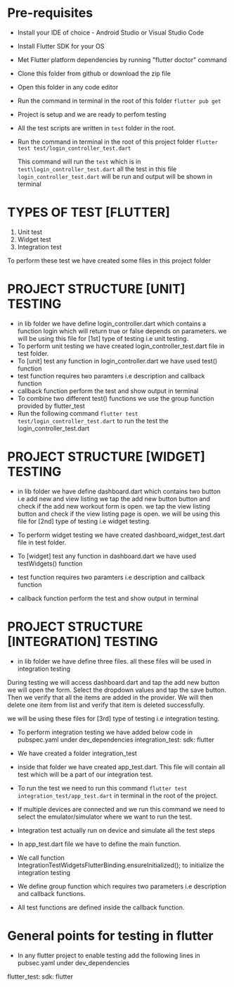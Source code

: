 # Pre-requisites
- Install your IDE of choice - Android Studio or Visual Studio Code
- Install Flutter SDK for your OS
- Met Flutter platform dependencies by running "flutter doctor" command
- Clone this folder from github or download the zip file
- Open this folder in any code editor 
- Run the command in terminal in the root of this folder `flutter pub get`
- Project is setup and we are ready to perfom testing
- All the test scripts are written in `test` folder in the root.
- Run the command in terminal in the root of this project folder `flutter test test/login_controller_test.dart`
  
  This command will run the `test` which is in `test\login_controller_test.dart` 
  all the test in this file `login_controller_test.dart` will be run and output will be shown in terminal 


# TYPES OF TEST [FLUTTER] 
1) Unit test
2) Widget test
3) Integration test

To perform these test we have created some files in this project folder

# PROJECT STRUCTURE [UNIT] TESTING

- in lib folder we have define login_controller.dart which contains a function login which will return
  true or false depends on parameters.
  we will be using this file for [1st] type of testing i.e unit testing.
- To perform unit testing we have created login_controller_test.dart file in
  test folder.
- To [unit] test any function in login_controller.dart we have used test() function
- test function requires two paramters i.e description and callback function
- callback function perform the test and show output in terminal
- To combine two different test() functions we use the group function provided by flutter_test 
- Run the following command 
  `flutter test test/login_controller_test.dart` to run the test the login_controller_test.dart

  
# PROJECT STRUCTURE [WIDGET] TESTING
 
- in lib folder we have define dashboard.dart which contains two button  i.e add new and view listing
  we tap the add new button button and check if the add new workout form is open.
  we tap the view listing button and check if the view listing page is open.
  we will be using this file for [2nd] type of testing i.e widget testing.
  
- To perform widget testing we have created dashboard_widget_test.dart file in
  test folder.

- To [widget] test any function in dashboard.dart we have used testWidgets() function
  
- test function requires two paramters i.e description and callback function
  
- callback function perform the test and show output in terminal
  



# PROJECT STRUCTURE [INTEGRATION] TESTING

- in lib folder we have define three files. all these files will be used in integration testing

 During testing we will access dashboard.dart and tap the add new button 
 we will open the form. Select the dropdown values and tap the save button.
 Then we verify that all the items are added in the provider. We will then
 delete one item from list and verify that item is deleted successfully.


 we will be using these files for [3rd] type of testing i.e integration testing.
  
- To perform integration testing we have added below code in pubspec.yaml under dev_dependencies
  integration_test:
    sdk: flutter

- We have created a folder integration_test
- inside that folder we have created app_test.dart. This file will contain all 
  test which will be a part of our integration test.
- To run the test we need to run this command `flutter test integration_test/app_test.dart`
  in terminal in the root of the project.
- If multiple devices are connected and we run this command we need to select the emulator/simulator
  where we want to run the test.
- Integration test actually run on device and simulate all the test steps

- In app_test.dart file we have to define the main function.
- We call function IntegrationTestWidgetsFlutterBinding.ensureInitialized(); to initialize the integration testing
- We define group function which requires two parameters i.e description and callback functions.
- All test functions are defined inside the callback function.


# General points for testing in flutter 

- In any flutter project to enable testing add the following lines in pubsec.yaml 
  under dev_dependencies

 flutter_test:
    sdk: flutter
